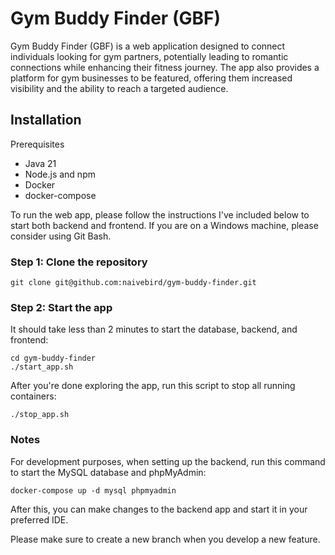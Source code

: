 # Gym Buddy Finder (GBF)

Gym Buddy Finder (GBF) is a web application designed to connect individuals looking for gym partners, potentially leading to romantic connections while enhancing their fitness journey. The app also provides a platform for gym businesses to be featured, offering them increased visibility and the ability to reach a targeted audience.


## Installation
Prerequisites
- Java 21
- Node.js and npm
- Docker
- docker-compose

To run the web app, please follow the instructions I've included below to start both backend and frontend.
If you are on a Windows machine, please consider using Git Bash.
  
### Step 1: Clone the repository
```
git clone git@github.com:naivebird/gym-buddy-finder.git
```
### Step 2: Start the app
It should take less than 2 minutes to start the database, backend, and frontend:
```
cd gym-buddy-finder
./start_app.sh
```
After you're done exploring the app, run this script to stop all running containers:
```
./stop_app.sh
```

### Notes

For development purposes, when setting up the backend, run this command to start the MySQL database and phpMyAdmin:
```
docker-compose up -d mysql phpmyadmin
```
After this, you can make changes to the backend app and start it in your preferred IDE.

Please make sure to create a new branch when you develop a new feature.
